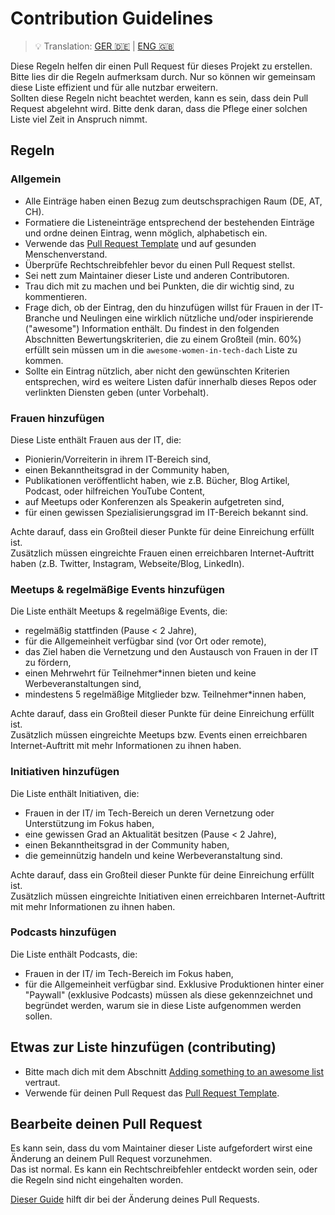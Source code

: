# Contribution Guidelines

> :bulb: Translation: [GER :de:](CONTRIBUTE.md) | [ENG :gb:](CONTRIBUTE.en.md)

Diese Regeln helfen dir einen Pull Request für dieses Projekt zu erstellen.<br>
Bitte lies dir die Regeln aufmerksam durch. Nur so können wir gemeinsam diese Liste effizient und für alle nutzbar erweitern. <br>
Sollten diese Regeln nicht beachtet werden, kann es sein, dass dein Pull Request abgelehnt wird. Bitte denk daran, dass die Pflege einer solchen Liste viel Zeit in Anspruch nimmt.

## Regeln
### Allgemein
* Alle Einträge haben einen Bezug zum deutschsprachigen Raum (DE, AT, CH).
* Formatiere die Listeneinträge entsprechend der bestehenden Einträge und ordne deinen Eintrag, wenn möglich, alphabetisch ein.
* Verwende das [Pull Request Template](./pull_request_template.md) und auf gesunden Menschenverstand.
* Überprüfe Rechtschreibfehler bevor du einen Pull Request stellst.
* Sei nett zum Maintainer dieser Liste und anderen Contributoren.
* Trau dich mit zu machen und bei Punkten, die dir wichtig sind, zu kommentieren.
* Frage dich, ob der Eintrag, den du hinzufügen willst für Frauen in der IT-Branche und Neulingen eine wirklich nützliche und/oder inspirierende ("awesome") Information enthält.
Du findest in den folgenden Abschnitten Bewertungskriterien, die zu einem Großteil (min. 60%) erfüllt sein müssen um in die `awesome-women-in-tech-dach` Liste zu kommen.
* Sollte ein Eintrag nützlich, aber nicht den gewünschten Kriterien entsprechen, wird es weitere Listen dafür innerhalb dieses Repos oder verlinkten Diensten geben (unter Vorbehalt).


### Frauen hinzufügen
Diese Liste enthält Frauen aus der IT, die:
* Pionierin/Vorreiterin in ihrem IT-Bereich sind,
* einen Bekanntheitsgrad in der Community haben,
* Publikationen veröffentlicht haben, wie z.B. Bücher, Blog Artikel, Podcast, oder hilfreichen YouTube Content,
* auf Meetups oder Konferenzen als Speakerin aufgetreten sind,
* für einen gewissen Spezialisierungsgrad im IT-Bereich bekannt sind.

Achte darauf, dass ein Großteil dieser Punkte für deine Einreichung erfüllt ist.<br>
Zusätzlich müssen eingreichte Frauen einen erreichbaren Internet-Auftritt haben (z.B. Twitter, Instagram, Webseite/Blog, LinkedIn).

### Meetups & regelmäßige Events hinzufügen
Die Liste enthält Meetups & regelmäßige Events, die:
* regelmäßig stattfinden (Pause < 2 Jahre),
* für die Allgemeinheit verfügbar sind (vor Ort oder remote),
* das Ziel haben die Vernetzung und den Austausch von Frauen in der IT zu fördern,
* einen Mehrwehrt für Teilnehmer*innen bieten und keine Werbeveranstaltungen sind,
* mindestens 5 regelmäßige Mitglieder bzw. Teilnehmer*innen haben,

Achte darauf, dass ein Großteil dieser Punkte für deine Einreichung erfüllt ist.<br>
Zusätzlich müssen eingreichte Meetups bzw. Events einen erreichbaren Internet-Auftritt mit mehr Informationen zu ihnen haben.

### Initiativen hinzufügen
Die Liste enthält Initiativen, die:
* Frauen in der IT/ im Tech-Bereich un deren Vernetzung oder Unterstützung im Fokus haben,
* eine gewissen Grad an Aktualität besitzen (Pause < 2 Jahre),
* einen Bekanntheitsgrad in der Community haben,
* die gemeinnützig handeln und keine Werbeveranstaltung sind.

Achte darauf, dass ein Großteil dieser Punkte für deine Einreichung erfüllt ist.<br>
Zusätzlich müssen eingreichte Initiativen einen erreichbaren Internet-Auftritt mit mehr Informationen zu ihnen haben.

### Podcasts hinzufügen
Die Liste enthält Podcasts, die:
* Frauen in der IT/ im Tech-Bereich im Fokus haben,
* für die Allgemeinheit verfügbar sind. Exklusive Produktionen hinter einer "Paywall" (exklusive Podcasts) müssen als diese gekennzeichnet und begründet werden, warum sie in diese Liste aufgenommen werden sollen. 

## Etwas zur Liste hinzufügen (contributing)
* Bitte mach dich mit dem Abschnitt [Adding something to an awesome list](https://github.com/sindresorhus/awesome/blob/main/contributing.md#adding-something-to-an-awesome-list) vertraut.
* Verwende für deinen Pull Request das [Pull Request Template](./pull_request_template.md).

## Bearbeite deinen Pull Request
Es kann sein, dass du vom Maintainer dieser Liste aufgefordert wirst eine Änderung an deinem Pull Request vorzunehmen. <br>
Das ist normal. Es kann ein Rechtschreibfehler entdeckt worden sein, oder die Regeln sind nicht eingehalten worden.

[Dieser Guide](https://github.com/RichardLitt/knowledge/blob/master/github/amending-a-commit-guide.md) hilft dir bei der Änderung deines Pull Requests.



